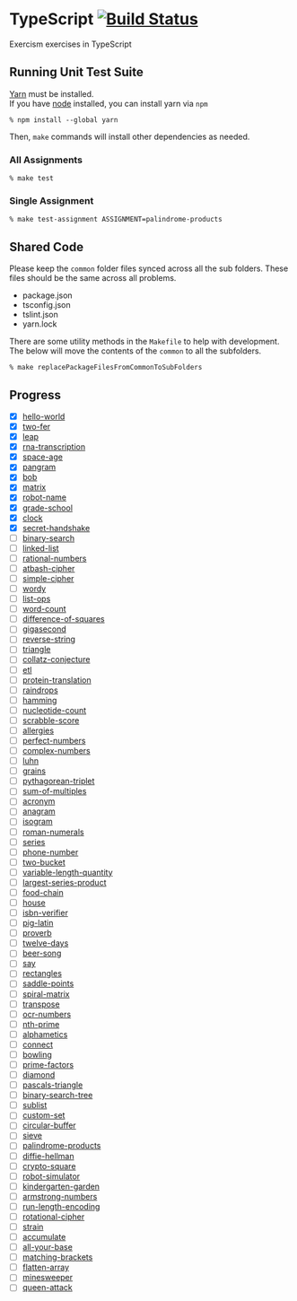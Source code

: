 # TypeScript [![Build Status](https://travis-ci.org/exercism/typescript.svg?branch=master)](https://travis-ci.org/exercism/typescript)

Exercism exercises in TypeScript

## Running Unit Test Suite

[Yarn](https://yarnpkg.com/en/docs/install) must be installed.  
If you have [node](https://nodejs.org) installed, you can install yarn via `npm`

    % npm install --global yarn

Then, `make` commands will install other dependencies as needed.

### All Assignments

    % make test

### Single Assignment

    % make test-assignment ASSIGNMENT=palindrome-products

## Shared Code

Please keep the `common` folder files synced across all the sub folders. These files should be the same across all problems.

- package.json
- tsconfig.json
- tslint.json
- yarn.lock

There are some utility methods in the `Makefile` to help with development. The below will move the contents of the `common` to all the subfolders.

    % make replacePackageFilesFromCommonToSubFolders

## Progress

- [x] [hello-world](./exercises/hello-world)
- [x] [two-fer](./exercises/two-fer)
- [x] [leap](./exercises/leap)
- [x] [rna-transcription](./exercises/rna-transcription)
- [x] [space-age](./exercises/space-age)
- [x] [pangram](./exercises/pangram)
- [x] [bob](./exercises/bob)
- [x] [matrix](./exercises/matrix)
- [x] [robot-name](./exercises/robot-name)
- [x] [grade-school](./exercises/grade-school)
- [x] [clock](./exercises/clock)
- [x] [secret-handshake](./exercises/secret-handshake)
- [ ] [binary-search](./exercises/binary-search)
- [ ] [linked-list](./exercises/linked-list)
- [ ] [rational-numbers](./exercises/rational-numbers)
- [ ] [atbash-cipher](./exercises/atbash-cipher)
- [ ] [simple-cipher](./exercises/simple-cipher)
- [ ] [wordy](./exercises/wordy)
- [ ] [list-ops](./exercises/list-ops)
- [ ] [word-count](./exercises/word-count)
- [ ] [difference-of-squares](./exercises/difference-of-squares)
- [ ] [gigasecond](./exercises/gigasecond)
- [ ] [reverse-string](./exercises/reverse-string)
- [ ] [triangle](./exercises/triangle)
- [ ] [collatz-conjecture](./exercises/collatz-conjecture)
- [ ] [etl](./exercises/etl)
- [ ] [protein-translation](./exercises/protein-translation)
- [ ] [raindrops](./exercises/raindrops)
- [ ] [hamming](./exercises/hamming)
- [ ] [nucleotide-count](./exercises/nucleotide-count)
- [ ] [scrabble-score](./exercises/scrabble-score)
- [ ] [allergies](./exercises/allergies)
- [ ] [perfect-numbers](./exercises/perfect-numbers)
- [ ] [complex-numbers](./exercises/complex-numbers)
- [ ] [luhn](./exercises/luhn)
- [ ] [grains](./exercises/grains)
- [ ] [pythagorean-triplet](./exercises/pythagorean-triplet)
- [ ] [sum-of-multiples](./exercises/sum-of-multiples)
- [ ] [acronym](./exercises/acronym)
- [ ] [anagram](./exercises/anagram)
- [ ] [isogram](./exercises/isogram)
- [ ] [roman-numerals](./exercises/roman-numerals)
- [ ] [series](./exercises/series)
- [ ] [phone-number](./exercises/phone-number)
- [ ] [two-bucket](./exercises/two-bucket)
- [ ] [variable-length-quantity](./exercises/variable-length-quantity)
- [ ] [largest-series-product](./exercises/largest-series-product)
- [ ] [food-chain](./exercises/food-chain)
- [ ] [house](./exercises/house)
- [ ] [isbn-verifier](./exercises/isbn-verifier)
- [ ] [pig-latin](./exercises/pig-latin)
- [ ] [proverb](./exercises/proverb)
- [ ] [twelve-days](./exercises/twelve-days)
- [ ] [beer-song](./exercises/beer-song)
- [ ] [say](./exercises/say)
- [ ] [rectangles](./exercises/rectangles)
- [ ] [saddle-points](./exercises/saddle-points)
- [ ] [spiral-matrix](./exercises/spiral-matrix)
- [ ] [transpose](./exercises/transpose)
- [ ] [ocr-numbers](./exercises/ocr-numbers)
- [ ] [nth-prime](./exercises/nth-prime)
- [ ] [alphametics](./exercises/alphametics)
- [ ] [connect](./exercises/connect)
- [ ] [bowling](./exercises/bowling)
- [ ] [prime-factors](./exercises/prime-factors)
- [ ] [diamond](./exercises/diamond)
- [ ] [pascals-triangle](./exercises/pascals-triangle)
- [ ] [binary-search-tree](./exercises/binary-search-tree)
- [ ] [sublist](./exercises/sublist)
- [ ] [custom-set](./exercises/custom-set)
- [ ] [circular-buffer](./exercises/circular-buffer)
- [ ] [sieve](./exercises/sieve)
- [ ] [palindrome-products](./exercises/palindrome-products)
- [ ] [diffie-hellman](./exercises/diffie-hellman)
- [ ] [crypto-square](./exercises/crypto-square)
- [ ] [robot-simulator](./exercises/robot-simulator)
- [ ] [kindergarten-garden](./exercises/kindergarten-garden)
- [ ] [armstrong-numbers](./exercises/armstrong-numbers)
- [ ] [run-length-encoding](./exercises/run-length-encoding)
- [ ] [rotational-cipher](./exercises/rotational-cipher)
- [ ] [strain](./exercises/strain)
- [ ] [accumulate](./exercises/accumulate)
- [ ] [all-your-base](./exercises/all-your-base)
- [ ] [matching-brackets](./exercises/matching-brackets)
- [ ] [flatten-array](./exercises/flatten-array)
- [ ] [minesweeper](./exercises/minesweeper)
- [ ] [queen-attack](./exercises/queen-attack)
